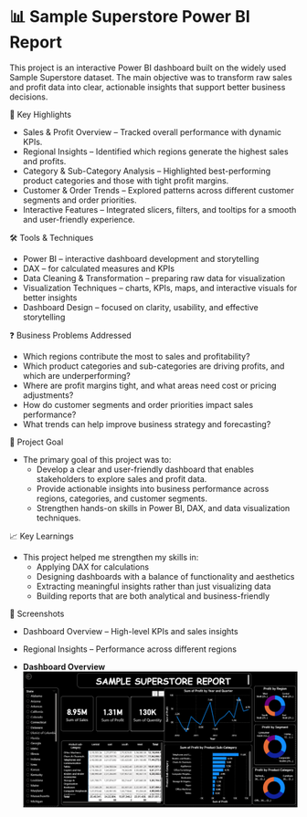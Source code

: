# 📊 Sample Superstore Power BI Report
This project is an interactive Power BI dashboard built on the widely used Sample Superstore dataset. The main objective was to transform raw sales and profit data into clear, actionable insights that support better business decisions.

🔑 Key Highlights
- Sales & Profit Overview – Tracked overall performance with dynamic KPIs.
- Regional Insights – Identified which regions generate the highest sales and profits.
- Category & Sub-Category Analysis – Highlighted best-performing product categories and those with tight profit margins.
- Customer & Order Trends – Explored patterns across different customer segments and order priorities.
- Interactive Features – Integrated slicers, filters, and tooltips for a smooth and user-friendly experience.

🛠️ Tools & Techniques
- Power BI – interactive dashboard development and storytelling
- DAX – for calculated measures and KPIs
- Data Cleaning & Transformation – preparing raw data for visualization
- Visualization Techniques – charts, KPIs, maps, and interactive visuals for better insights
- Dashboard Design – focused on clarity, usability, and effective storytelling

❓ Business Problems Addressed
- Which regions contribute the most to sales and profitability?
- Which product categories and sub-categories are driving profits, and which are underperforming?
- Where are profit margins tight, and what areas need cost or pricing adjustments?
- How do customer segments and order priorities impact sales performance?
- What trends can help improve business strategy and forecasting?

🎯 Project Goal
- The primary goal of this project was to:
   - Develop a clear and user-friendly dashboard that enables stakeholders to explore sales and profit data.
   - Provide actionable insights into business performance across regions, categories, and customer segments.
   - Strengthen hands-on skills in Power BI, DAX, and data visualization techniques.

📈 Key Learnings
- This project helped me strengthen my skills in:
   - Applying DAX for calculations
   - Designing dashboards with a balance of functionality and aesthetics
   - Extracting meaningful insights rather than just visualizing data
   - Building reports that are both analytical and business-friendly
     
📸 Screenshots
- Dashboard Overview – High-level KPIs and sales insights
- Regional Insights – Performance across different regions

- **Dashboard Overview**  
  ![Dashboard Overview](https://github.com/sakshichauhan4474-rgb/Sample-Super-Store-Report/blob/main/Sample%20Super%20Report.png)  
